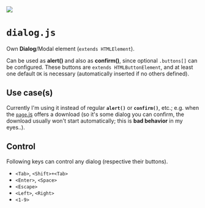 <img src="https://kekse.biz/php/count.php?draw&override=github:v4" />

# **`dialog.js`**
Own **Dialog**/Modal element (`extends HTMLElement`).

Can be used as **alert()** and also as **confirm()**, since optional `.buttons[]`
can be configured. These buttons are `extends HTMLButtonElement`, and at least one
default `OK` is necessary (automatically inserted if no others defined).

## Use case(s)
Currently I'm using it instead of regular **`alert()`** or **`confirm()`**, etc.;
e.g. when the [`page`.js](page.md) offers a download (so it's some dialog you can
confirm, the download usually won't start automatically; this is **bad behavior**
in my eyes..).

## Control
Following keys can control any dialog (respective their buttons).

* `<Tab>`, `<Shift>+<Tab>`
* `<Enter>`, `<Space>`
* `<Escape>`
* `<Left>`, `<Right>`
* `<1-9>`

